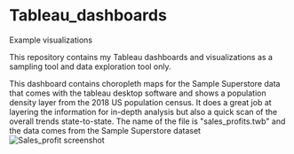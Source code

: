 # Tableau_dashboards
Example visualizations

This repository contains my Tableau dashboards and visualizations as a sampling tool and data exploration tool only.

 This dashboard contains choropleth maps for the Sample Superstore data that comes with the tableau desktop software and shows a population density layer from the 2018 US population census. It does a great job at layering the information for in-depth analysis but also a quick scan of the overall trends state-to-state. The name of the file is "sales_profits.twb" and the data comes from the Sample Superstore dataset
		![Sales_profit screenshot](https://user-images.githubusercontent.com/67971912/171043041-f896829e-1b97-48bf-a4b2-e258cede1a20.png)
